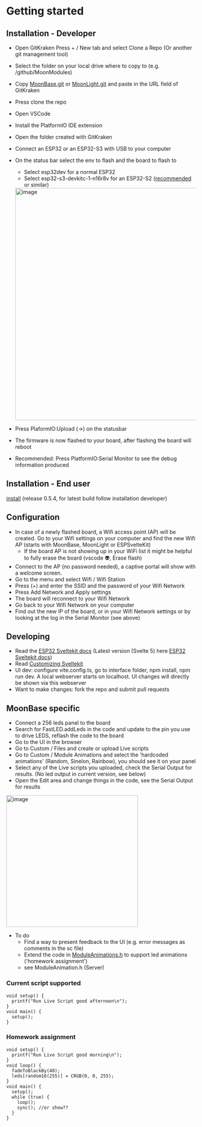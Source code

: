 # Getting started

## Installation - Developer

* Open GitKraken Press + / New tab and select Clone a Repo (Or another git management tool)
* Select the folder on your local drive where to copy to (e.g. /github/MoonModules)
* Copy [MoonBase.git](https://github.com/ewowi/MoonBase.git) or [MoonLight.git](https://github.com/MoonModules/MoonLight.git) and paste in the URL field of GitKraken
* Press clone the repo
* Open VSCode
* Install the PlatformIO IDE extension
* Open the folder created with GitKraken
* Connect an ESP32 or an ESP32-S3 with USB to your computer
* On the status bar select the env to flash and the board to flash to
    * Select esp32dev for a normal ESP32
    * Select esp32-s3-devkitc-1-n16r8v for an ESP32-S2 ([recommended](https://s.click.aliexpress.com/e/_DBAtJ2H) or similar)

   <img width="617" alt="image" src="https://github.com/user-attachments/assets/349af246-30c7-45dd-92ed-4f2b3900557f" />

* Press PlaformIO:Upload (->) on the statusbar
* The firmware is now flashed to your board, after flashing the board will reboot
* Recommended: Press PlatformIO:Serial Monitor to see the debug information produced

## Installation - End user

[install](https://moonmodules.org/MoonLight/general/index.html)
(release 0.5.4, for latest build follow installation developer)

## Configuration

* In case of a newly flashed board, a Wifi access point (AP) will be created. Go to your Wifi settings on your computer and find the new Wifi AP (starts with MoonBase, MoonLight or ESPSvelteKit)
    * If the board AP is not showing up in your WiFi list it might be helpful to fully erase the board (vscode 👽, Erase flash)
* Connect to the AP (no password needed), a captive portal will show with a welcome screen.
* Go to the menu and select Wifi / Wifi Station
* Press (+) and enter the SSID and the password of your Wifi Network
* Press Add Network and Apply settings
* The board will reconnect to your Wifi Network
* Go back to your Wifi Network on your computer
* Find out the new IP of the board, or in your Wifi Network settings or by looking at the log in the Serial Monitor (see above)

## Developing

* Read the [ESP32 Sveltekit docs](https://moonmodules.org/MoonLight/eskIndex/) (Latest version (Svelte 5) here [ESP32 Sveltekit docs](https://theelims.github.io/ESP32-sveltekit/))
* Read [Customizing Sveltekit](https://moonmodules.org/MoonLight/general/customizingsveltekit/)
* UI dev: configure vite.config.ts, go to interface folder, npm install, npm run dev. A local webserver starts on localhost. UI changes will directly be shown via this webserver
* Want to make changes: fork the repo and submit pull requests

## MoonBase specific

* Connect a 256 leds panel to the board
* Search for FastLED.addLeds in the code and update to the pin you use to drive LEDS, reflash the code to the board
* Go to the UI in the browser
* Go to Custom / Files and create or upload Live scripts 
* Go to Custom / Module Animations and select the 'hardcoded animations' (Random, Sinelon, Rainbow), you should see it on your panel
* Select any of the Live scripts you uploaded, check the Serial Output for results. (No led output in current version, see below)
* Open the Edit area and change things in the code, see the Serial Output for results

<img width="350" alt="image" src="https://github.com/user-attachments/assets/56bdd019-927b-40cc-9199-9bc6344f8d8b" />


* To do
    * Find a way to present feedback to the UI (e.g. error messages as comments in the sc file)
    * Extend the code in [ModuleAnimations.h](https://github.com/ewowi/MoonBase/blob/main/src/custom/ModuleAnimations.h) to support led animations ('homework assignment')
    * see ModuleAnimation.h (Server)

### Current script supported

```
void setup() {
  printf("Run Live Script good afternoon\n");
}
void main() {
  setup();
}
```

### Homework assignment

```
void setup() {
  printf("Run Live Script good morning\n");
}
void loop() {
  fadeToBlackBy(40);
  leds[random16(255)] = CRGB(0, 0, 255);
}
void main() {
  setup();
  while (true) {
    loop();
    sync(); //or show??
  }
}
```
